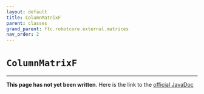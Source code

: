 ```yaml
---
layout: default
title: ColumnMatrixF
parent: classes
grand_parent: ftc.robotcore.external.matrices
nav_order: 2
---
```

# `ColumnMatrixF`
---
**This page has not yet been written**. Here is the link to the [official JavaDoc](https://ftctechnh.github.io/ftc_app/doc/javadoc/org/firstinspires/ftc/robotcore/external/matrices/ColumnMatrixF.html)
        